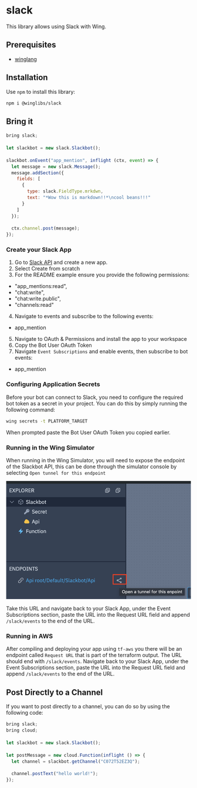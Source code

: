 # slack

This library allows using Slack with Wing.

## Prerequisites

* [winglang](https://winglang.io)

## Installation

Use `npm` to install this library:

```sh
npm i @winglibs/slack
```
## Bring it

```js
bring slack;

let slackbot = new slack.Slackbot();

slackbot.onEvent("app_mention", inflight (ctx, event) => {
  let message = new slack.Message();
  message.addSection({
    fields: [
      {
        type: slack.FieldType.mrkdwn,
        text: "*Wow this is markdown!!*\ncool beans!!!"
      }
    ]
  });

  ctx.channel.post(message);
});
```

### Create your Slack App

1. Go to [Slack API](https://api.slack.com/apps) and create a new app.
2. Select Create from scratch
3. For the README example ensure you provide the following permissions:
  - "app_mentions:read",
  - "chat:write",
  - "chat:write.public",
  - "channels:read"
4. Navigate to events and subscribe to the following events:
  - app_mention
5. Navigate to OAuth & Permissions and install the app to your workspace
6. Copy the Bot User OAuth Token
7. Navigate `Event Subscriptions` and enable events, then subscribe to bot events:
  - app_mention

### Configuring Application Secrets

Before your bot can connect to Slack, you need to configure the required bot token as a secret in your project. You can do this by simply running the following command:

```sh
wing secrets -t PLATFORM_TARGET
```
When prompted paste the Bot User OAuth Token you copied earlier.

### Running in the Wing Simulator

When running in the Wing Simulator, you will need to expose the endpoint of the Slackbot API, this can be done through the simulator console by selecting `Open tunnel for this endpoint` 

![Open Tunnel](image.png)

Take this URL and navigate back to your Slack App, under the Event Subscriptions section, paste the URL into the Request URL field and append `/slack/events` to the end of the URL. 

### Running in AWS

After compiling and deploying your app using `tf-aws` you there will be an endpoint called `Request URL` that is part of the terraform output. The URL should end with `/slack/events`. Navigate back to your Slack App, under the Event Subscriptions section, paste the URL into the Request URL field and append `/slack/events` to the end of the URL.


## Post Directly to a Channel

If you want to post directly to a channel, you can do so by using the following code:

```js
bring slack;
bring cloud;

let slackbot = new slack.Slackbot();

let postMessage = new cloud.Function(inflight () => {
  let channel = slackbot.getChannel("C072T52EZ3Q");

  channel.postText("hello world!");
});
```